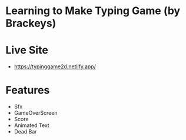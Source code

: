 # Learning to Make Typing Game (by Brackeys)

# Live Site

- https://typinggame2d.netlify.app/

# Features

- Sfx
- GameOverScreen
- Score
- Animated Text
- Dead Bar
